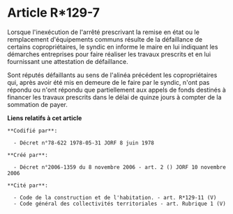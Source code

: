# Article R*129-7

Lorsque l'inexécution de l'arrêté prescrivant la remise en état ou le remplacement d'équipements communs résulte de la
défaillance de certains copropriétaires, le syndic en informe le maire en lui indiquant les démarches entreprises pour faire
réaliser les travaux prescrits et en lui fournissant une attestation de défaillance.

Sont réputés défaillants au sens de l'alinéa précédent les copropriétaires qui, après avoir été mis en demeure de le faire
par le syndic, n'ont pas répondu ou n'ont répondu que partiellement aux appels de fonds destinés à financer les travaux
prescrits dans le délai de quinze jours à compter de la sommation de payer.

**Liens relatifs à cet article**

	**Codifié par**:

	  - Décret n°78-622 1978-05-31 JORF 8 juin 1978

	**Créé par**:

	  - Décret n°2006-1359 du 8 novembre 2006 - art. 2 () JORF 10 novembre 2006

	**Cité par**:

	  - Code de la construction et de l'habitation. - art. R*129-11 (V)
	  - Code général des collectivités territoriales - art. Rubrique 1 (V)
